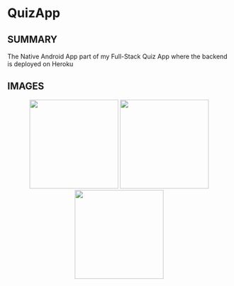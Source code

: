 # QuizApp

## SUMMARY
The Native Android App part of my Full-Stack Quiz App where the backend is deployed on Heroku

## IMAGES

<p align="center">
  <img src="https://user-images.githubusercontent.com/73527944/195726484-6e517d46-2a88-4946-b167-22cfa16f623d.jpeg" width="200" />
  <img src="https://user-images.githubusercontent.com/73527944/195726494-c5c02b16-8f60-469b-b4bf-dc4bbf9eeee0.jpeg" width="200" /> 
  <img src="https://user-images.githubusercontent.com/73527944/195726492-3b7ccf60-c5b8-4202-85c2-f3206b9d6cef.jpeg" width="200" />
</p>

